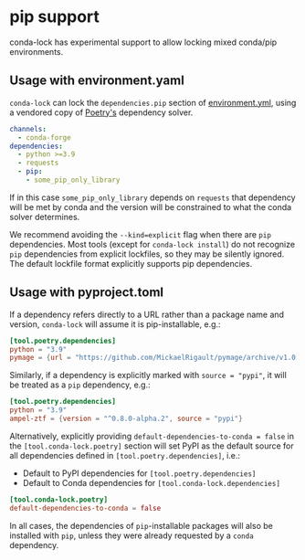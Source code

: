 # pip support

conda-lock has experimental support to allow locking mixed conda/pip environments.

## Usage with environment.yaml

`conda-lock` can lock the `dependencies.pip` section of
[environment.yml](https://docs.conda.io/projects/conda/en/latest/user-guide/tasks/manage-environments.html#create-env-file-manually), using a vendored copy of [Poetry's](https://python-poetry.org) dependency solver.

```{.yaml title="environment.yml"}
channels:
  - conda-forge
dependencies:
  - python >=3.9
  - requests
  - pip:
    - some_pip_only_library
```

If in this case `some_pip_only_library` depends on `requests` that dependency will be met by
conda and the version will be constrained to what the conda solver determines.

We recommend avoiding the `--kind=explicit` flag when there are `pip`
dependencies. Most tools (except for `conda-lock install`) do not recognize
`pip` dependencies from explicit lockfiles, so they may be silently ignored.
The default lockfile format explicitly supports pip dependencies.

## Usage with pyproject.toml

If a dependency refers directly to a URL rather than a package name and version,
`conda-lock` will assume it is pip-installable, e.g.:

```{.toml title="pyproject.toml"}
[tool.poetry.dependencies]
python = "3.9"
pymage = {url = "https://github.com/MickaelRigault/pymage/archive/v1.0.tar.gz#sha256=11e99c4ea06b76ca7fb5b42d1d35d64139a4fa6f7f163a2f0f9cc3ea0b3c55eb"}
```

Similarly, if a dependency is explicitly marked with `source = "pypi"`, it will
be treated as a `pip` dependency, e.g.:

```{.toml title="pyproject.toml"}
[tool.poetry.dependencies]
python = "3.9"
ampel-ztf = {version = "^0.8.0-alpha.2", source = "pypi"}
```

Alternatively, explicitly providing  `default-dependencies-to-conda = false` in the `[tool.conda-lock.poetry]` section will set PyPI as the default source for all dependencies defined in `[tool.poetry.dependencies]`, i.e.:
- Default to PyPI dependencies for `[tool.poetry.dependencies]`
- Default to Conda dependencies for `[tool.conda-lock.dependencies]`
```toml
[tool.conda-lock.poetry]
default-dependencies-to-conda = false
```

In all cases, the dependencies of `pip`-installable packages will also be
installed with `pip`, unless they were already requested by a `conda`
dependency.
